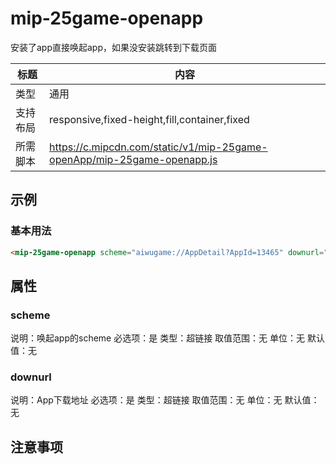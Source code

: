 # mip-25game-openapp

安装了app直接唤起app，如果没安装跳转到下载页面

标题|内容
----|----
类型|通用
支持布局|responsive,fixed-height,fill,container,fixed
所需脚本|https://c.mipcdn.com/static/v1/mip-25game-openApp/mip-25game-openapp.js

## 示例

### 基本用法
```html
<mip-25game-openapp scheme="aiwugame://AppDetail?AppId=13465" downurl="https://m.25game.com/Market.html" >唤起app或下载</mip-25game-openapp>
```

## 属性

### scheme

说明：唤起app的scheme
必选项：是
类型：超链接
取值范围：无
单位：无
默认值：无

### downurl

说明：App下载地址
必选项：是
类型：超链接
取值范围：无
单位：无
默认值：无

## 注意事项

